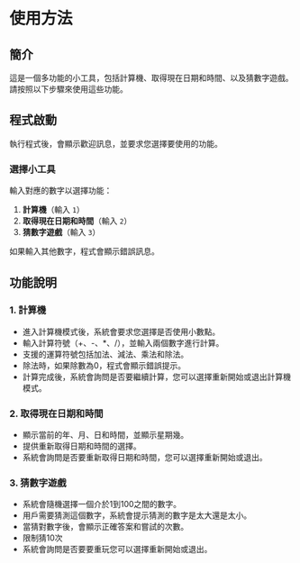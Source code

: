 # 使用方法

## 簡介

這是一個多功能的小工具，包括計算機、取得現在日期和時間、以及猜數字遊戲。請按照以下步驟來使用這些功能。

## 程式啟動

執行程式後，會顯示歡迎訊息，並要求您選擇要使用的功能。

### 選擇小工具

輸入對應的數字以選擇功能：

1. **計算機**（輸入 `1`）
2. **取得現在日期和時間**（輸入 `2`）
3. **猜數字遊戲**（輸入 `3`）

如果輸入其他數字，程式會顯示錯誤訊息。

## 功能說明

### 1. 計算機

- 進入計算機模式後，系統會要求您選擇是否使用小數點。
- 輸入計算符號（+、-、*、/），並輸入兩個數字進行計算。
- 支援的運算符號包括加法、減法、乘法和除法。
- 除法時，如果除數為0，程式會顯示錯誤提示。
- 計算完成後，系統會詢問是否要繼續計算，您可以選擇重新開始或退出計算機模式。

### 2. 取得現在日期和時間

- 顯示當前的年、月、日和時間，並顯示星期幾。
- 提供重新取得日期和時間的選擇。
- 系統會詢問是否要重新取得日期和時間，您可以選擇重新開始或退出。

### 3. 猜數字遊戲

- 系統會隨機選擇一個介於1到100之間的數字。
- 用戶需要猜測這個數字，系統會提示猜測的數字是太大還是太小。
- 當猜對數字後，會顯示正確答案和嘗試的次數。
- 限制猜10次
- 系統會詢問是否要要重玩您可以選擇重新開始或退出。
